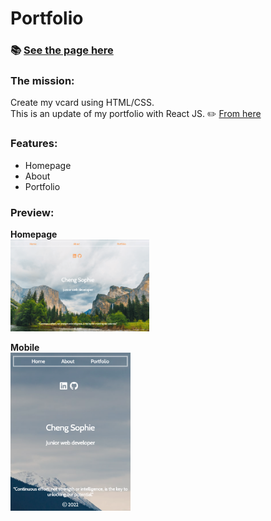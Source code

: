 # Portfolio

### :books: [See the page here](https://delightful-clafoutis-008edf.netlify.app/)

### The mission: 
Create my vcard using HTML/CSS.       
This is an update of my portfolio with React JS. :pencil2: [From here](https://github.com/ch-sophie/vcard)

### Features:
- Homepage
- About
- Portfolio  

### Preview:
**Homepage**   
<img src="./src/images/preview2.png" style="width:44%;" />    

**Mobile**   
<img src="./src/images/preview3.png" style="width:38%" />   
